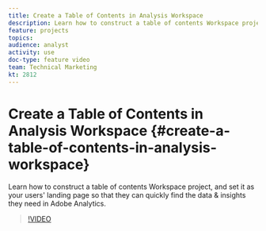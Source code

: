 ```yaml
---
title: Create a Table of Contents in Analysis Workspace
description: Learn how to construct a table of contents Workspace project, and set it as your users' landing page so that they can quickly find the data & insights they need in Adobe Analytics.
feature: projects
topics: 
audience: analyst
activity: use
doc-type: feature video
team: Technical Marketing
kt: 2812
---
```


# Create a Table of Contents in Analysis Workspace {#create-a-table-of-contents-in-analysis-workspace}

Learn how to construct a table of contents Workspace project, and set it as your users' landing page so that they can quickly find the data & insights they need in Adobe Analytics.

>[!VIDEO](https://video.tv.adobe.com/v/26990/?quality=12)
